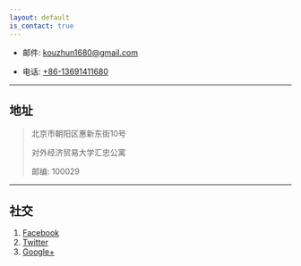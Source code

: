 ```yaml
---
layout: default
is_contact: true
---
```


* 邮件: [kouzhun1680@gmail.com](mailto:kouzhun1680@gmail.com)

* 电话: [+86-13691411680](tel:+86-13691411680)

---

## 地址

> 北京市朝阳区惠新东街10号
>
> 对外经济贸易大学汇忠公寓
>
> 邮编: 100029
>


---

## 社交

1.  [Facebook](#)
2.  [Twitter](#)
3.  [Google+](#)
